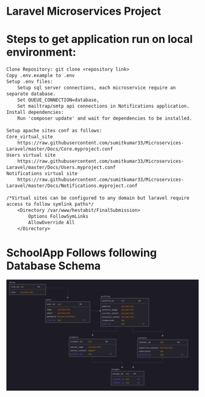 # Laravel Microservices Project

# Steps to get application run on local environment:

    Clone Repository: git clone <repository link>
    Copy .env.example to .env
    Setup .env files:
        Setup sql server connections, each microservice require an separate database.
        Set QUEUE_CONNECTION=database,
        Set mailtrap/smtp api connections in Notifications application.
    Install dependencies:
        Run 'composer update' and wait for dependencies to be installed.

    Setup apache sites conf as follows:
    Core_virtual_site
        https://raw.githubusercontent.com/sumitkumar33/Microservices-Laravel/master/Docs/Core.myproject.conf
    Users virtual site
        https://raw.githubusercontent.com/sumitkumar33/Microservices-Laravel/master/Docs/Users.myproject.conf
    Notifications virtual site
        https://raw.githubusercontent.com/sumitkumar33/Microservices-Laravel/master/Docs/Notifications.myproject.conf

    /*Virtual sites can be configured to any domain but laravel require access to follow symlink paths*/
        <Directory /var/www/hestabit/FinalSubmission>
            Options FollowSymLinks
            AllowOverride All
        </Directory>
    
# SchoolApp Follows following Database Schema

![Database_schema](https://raw.githubusercontent.com/sumitkumar33/Microservices-Laravel/master/Docs/dbLaravel.png)
    